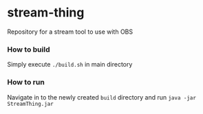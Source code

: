 # stream-thing
Repository for a stream tool to use with OBS

### How to build
Simply execute `./build.sh` in main directory

### How to run
Navigate in to the newly created `build` directory and run `java -jar StreamThing.jar`
